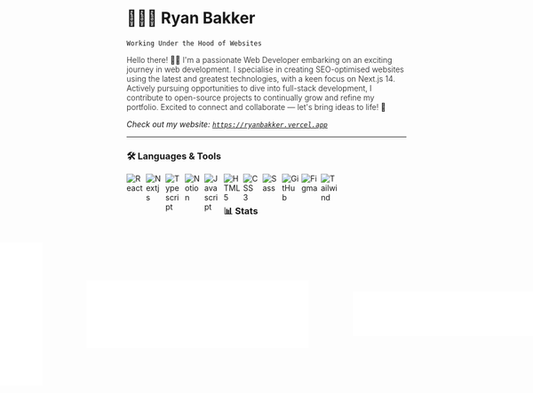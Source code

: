 # 🧑🏻‍💻 Ryan Bakker

`Working Under the Hood of Websites`<br/>

<p style="font-weight: 300">Hello there! 👋🏻 I'm a passionate Web Developer embarking on an exciting journey in web development. I specialise in creating SEO-optimised websites using the latest and greatest technologies, with a keen focus on Next.js 14. Actively pursuing opportunities to dive into full-stack development, I contribute to open-source projects to continually grow and refine my portfolio. Excited to connect and collaborate — let's bring ideas to life! 🚀 </p>

<i> Check out my website: <a href="https://ryanbakker.vercel.app" target="_blank">`https://ryanbakker.vercel.app`</a> </i>

---

### 🛠️ Languages & Tools

<img align="left" alt="React" width="30px" style="padding-right: 5px;" src="https://cdn.jsdelivr.net/gh/devicons/devicon/icons/react/react-original.svg" />
<img align="left" alt="Nextjs" width="30px" style="padding-right: 5px;" src="https://cdn.jsdelivr.net/gh/devicons/devicon/icons/nextjs/nextjs-original.svg" />
<img align="left" alt="Typescript" width="30px" style="padding-right: 5px;" src="https://cdn.jsdelivr.net/gh/devicons/devicon/icons/typescript/typescript-plain.svg" />
<img align="left" alt="Notion" width="30px" style="padding-right: 5px;" src="https://api.iconify.design/logos:notion-icon.svg" />
<img align="left" alt="Javascript" width="30px" style="padding-right: 5px;" src="https://cdn.jsdelivr.net/gh/devicons/devicon/icons/javascript/javascript-plain.svg" />
<img align="left" alt="HTML 5" width="30px" style="padding-right: 5px;" src="https://cdn.jsdelivr.net/gh/devicons/devicon/icons/html5/html5-plain.svg" />
<img align="left" alt="CSS 3" width="30px" style="padding-right: 5px;" src="https://cdn.jsdelivr.net/gh/devicons/devicon/icons/css3/css3-plain.svg" />
<img align="left" alt="Sass" width="30px" style="padding-right: 5px;" src="https://cdn.jsdelivr.net/gh/devicons/devicon/icons/sass/sass-original.svg" />
<img align="left" alt="GitHub" width="30px" style="padding-right: 5px;" src="https://cdn.jsdelivr.net/gh/devicons/devicon/icons/github/github-original.svg" />
<img align="left" alt="Figma" width="30px" style="padding-right: 5px;" src="https://cdn.jsdelivr.net/gh/devicons/devicon/icons/figma/figma-original.svg" />
<img align="left" alt="Tailwind" width="30px" style="padding-right: 5px;" src="https://api.iconify.design/logos:tailwindcss-icon.svg" /><br/>

#

### 📊 Stats

<div style="display: flex; justify-content: center; align-items: center; gap: 5rem">
  <img src="/metrics.base.svg" alt="GitHub Metrics" width="400">
  <img src="/metrics.plugin.isocalendar.fullyear.svg" alt="Isometric Calendar Half Year" width="400">
  <img src="/metrics.plugin.languages.details.svg" alt="Most Used Languages" width="400">
  <img src="/metrics.plugin.achievements.svg" alt="Achievements" width="400">
  <img src="https://github-readme-stats.vercel.app/api?username=ryanbakker&show_icons=true&theme=transparent" alt="Ryan's Stats" width="400">
  <img src="/metrics.plugin.calendar.full.svg" alt="Current Calendar" width="400">
  <img src="https://www.boincstats.com/signature/-1/user/194362639338/sig.png" alt="BOINC Stats" width="400">
</div>
